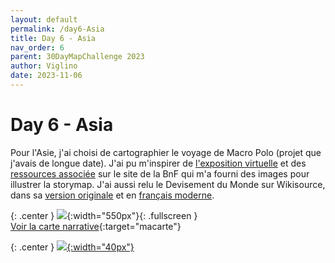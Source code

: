 ```yaml
---
layout: default
permalink: /day6-Asia
title: Day 6 - Asia
nav_order: 6
parent: 30DayMapChallenge 2023
author: Viglino
date: 2023-11-06
---
```

# Day 6 - Asia

Pour l'Asie, j'ai choisi de cartographier le voyage de Macro Polo (projet que j'avais de longue date). J'ai pu m'inspirer de [l'exposition virtuelle](http://expositions.bnf.fr/ciel/catalan/marco/page1.htm) et des [ressources associée](https://essentiels.bnf.fr/fr/mot-cle/62a2e3af-85b4-486e-93e7-16687f2eb808-marco-polo) sur le site de la BnF qui m'a fourni des images pour illustrer la storymap. J'ai aussi relu le Devisement du Monde sur Wikisource, dans sa [version originale](https://fr.wikisource.org/wiki/La_description_g%C3%A9ographique_des_provinces/Texte_entier) et en [français moderne](https://fr.wikisource.org/wiki/Voyage_de_Marco_Polo).

{: .center }
![](https://pbs.twimg.com/media/F-PIUS0W0AEBe36?format=jpg&name=medium){:width="550px"}{: .fullscreen }    
[Voir la carte narrative](https://macarte.ign.fr/carte/omUajY/Marco-Polo){:target="macarte"}

{: .center }
[![](https://upload.wikimedia.org/wikipedia/commons/5/5a/X_icon_2.svg){:width="40px"}](https://twitter.com/jmviglino/status/1721439738597351487)
